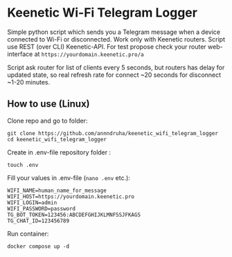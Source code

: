 # Keenetic Wi-Fi Telegram Logger

Simple python script which sends you a Telegram message when a device connected to Wi-Fi or disconnected.
Work only with Keenetic routers. Script use REST (over CLI) Keenetic-API. For test propose check your router web-interface at `https://yourdomain.keenetic.pro/a`

Script ask router for list of clients every 5 seconds, but routers has delay for updated state, so real refresh rate for connect ~20 seconds for disconnect ~1-20 minutes.

## How to use (Linux)

Clone repo and go to folder:
```shell
git clone https://github.com/annndruha/keenetic_wifi_telegram_logger
cd keenetic_wifi_telegram_logger
```

Create in .env-file repository folder :
```shell
touch .env
```

Fill your values in .env-file (`nano .env` etc.):
```text
WIFI_NAME=human_name_for_message
WIFI_HOST=https://yourdomain.keenetic.pro
WIFI_LOGIN=admin
WIFI_PASSWORD=password
TG_BOT_TOKEN=123456:ABCDEFGHIJKLMNFSSJFKAGS
TG_CHAT_ID=123456789
```

Run container:
```shell
docker compose up -d
```